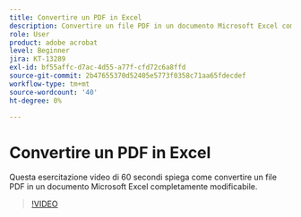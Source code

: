 ```yaml
---
title: Convertire un PDF in Excel
description: Convertire un file PDF in un documento Microsoft Excel completamente modificabile
role: User
product: adobe acrobat
level: Beginner
jira: KT-13289
exl-id: bf55affc-d7ac-4d55-a77f-cfd72c6a8ffd
source-git-commit: 2b47655370d52405e5773f0358c71aa65fdecdef
workflow-type: tm+mt
source-wordcount: '40'
ht-degree: 0%

---
```


# Convertire un PDF in Excel

Questa esercitazione video di 60 secondi spiega come convertire un file PDF in un documento Microsoft Excel completamente modificabile.

>[!VIDEO](https://video.tv.adobe.com/v/3409908?quality=12&learn=on&hidetitle=true)
